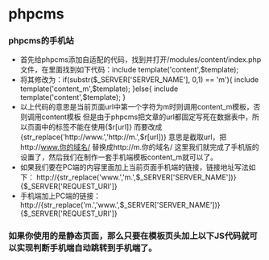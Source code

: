 # phpcms
### phpcms的手机站
- 首先给phpcms添加自适配的代码，找到并打开/modules/content/index.php文件，在里面找到如下代码：include template('content',$template);
- 将其修改为：if(substr($_SERVER['SERVER_NAME'], 0,1) == 'm'){
	 include template('content_m',$template);
	 }else{
	 include template('content',$template);
	 }
-  以上代码的意思是当前页面url中第一个字符为m时则调用content_m模板，否则调用content模板
  但是由于phpcms把文章的url都固定写死在数据表中，所以页面中的标签不能在使用{$r[url]}
  而要改成{str_replace('http://www.','http://m.',$r[url])}
  意思是截取url，把http://www.你的域名/ 替换成http://m.你的域名/
  这里我们就完成了手机版的设置了，然后我们在制作一套手机端模板content_m就可以了。
- 如果我们要在PC端的内容里面加上当前页面手机端的链接，链接地址写法如下：
  http://{str_replace('www.','m.',$_SERVER['SERVER_NAME'])}{$_SERVER['REQUEST_URI']}
- 手机端加上PC端的链接：
 http://{str_replace('m.','www.',$_SERVER['SERVER_NAME'])}{$_SERVER['REQUEST_URI']}
 
### 如果你使用的是静态页面，那么只要在模板页头加上以下JS代码就可以实现判断手机端自动跳转到手机端了。
<script type="text/javascript">
	 function browserRedirect() {
	 var sUserAgent = navigator.userAgent.toLowerCase();
	 var bIsIpad = sUserAgent.match(/ipad/i) == "ipad";
	 var bIsIphoneOs = sUserAgent.match(/iphone os/i) == "iphone os";
	 var bIsMidp = sUserAgent.match(/midp/i) == "midp";
	 var bIsUc7 = sUserAgent.match(/rv:1.2.3.4/i) == "rv:1.2.3.4";
	 var bIsUc = sUserAgent.match(/ucweb/i) == "ucweb";
	 var bIsAndroid = sUserAgent.match(/android/i) == "android";
	 var bIsCE = sUserAgent.match(/windows ce/i) == "windows ce";
	 var bIsWM = sUserAgent.match(/windows mobile/i) == "windows mobile";
	 if (bIsIpad || bIsIphoneOs || bIsMidp || bIsUc7 || bIsUc || bIsAndroid || bIsCE || bIsWM) {
	 {if $catid=='' and $id==''}
	 window.location.href="{APP_PATH}/index.php";
	 {elseif $id=='' and $catid!=''}
	 window.location.href="{APP_PATH}/index.php?m=content&c=index&a=lists&catid={$catid}";
	 {else}
	 window.location.href="{APP_PATH}/index.php?m=content&c=index&a=show&catid={$catid}&id={$id}";
	 {/if}
	 }
	 }
	 browserRedirect();
	function closewindow() {
	 $("#register-box").hide();
	 }
	 function openwindow() {
	 $("#register-box").show();
	 }
	 </script>
